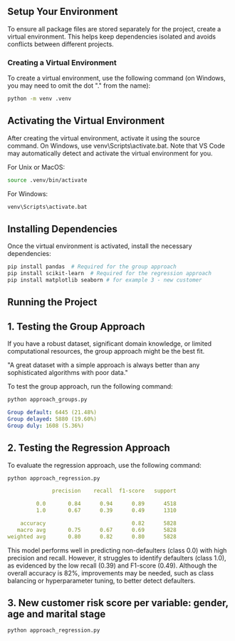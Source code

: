 ## Setup Your Environment

To ensure all package files are stored separately for the project, create a virtual environment. This helps keep dependencies isolated and avoids conflicts between different projects.

### Creating a Virtual Environment

To create a virtual environment, use the following command (on Windows, you may need to omit the dot "." from the name):

```bash
python -m venv .venv
```

## Activating the Virtual Environment

After creating the virtual environment, activate it using the source command. On Windows, use venv\Scripts\activate.bat. Note that VS Code may automatically detect and activate the virtual environment for you.

For Unix or MacOS:

```bash
source .venv/bin/activate
```

For Windows:

```bash
venv\Scripts\activate.bat
```

## Installing Dependencies
Once the virtual environment is activated, install the necessary dependencies:

```bash
pip install pandas  # Required for the group approach
pip install scikit-learn  # Required for the regression approach
pip install matplotlib seaborn # for example 3 - new customer 
``` 

## Running the Project
## 1. Testing the Group Approach
If you have a robust dataset, significant domain knowledge, or limited computational resources, the group approach might be the best fit.

"A great dataset with a simple approach is always better than any sophisticated algorithms with poor data."


To test the group approach, run the following command:

```bash
python approach_groups.py
```

```yaml
Group default: 6445 (21.48%)
Group delayed: 5880 (19.60%)
Group duly: 1608 (5.36%)
```

## 2. Testing the Regression Approach
To evaluate the regression approach, use the following command:
```bash
python approach_regression.py
```

```yaml
              precision    recall  f1-score   support

         0.0       0.84      0.94      0.89      4518
         1.0       0.67      0.39      0.49      1310

    accuracy                           0.82      5828
   macro avg       0.75      0.67      0.69      5828
weighted avg       0.80      0.82      0.80      5828
```

This model performs well in predicting non-defaulters (class 0.0) with high precision and recall. However, it struggles to identify defaulters (class 1.0), as evidenced by the low recall (0.39) and F1-score (0.49). Although the overall accuracy is 82%, improvements may be needed, such as class balancing or hyperparameter tuning, to better detect defaulters.

## 3. New customer risk score per variable: gender, age and marital stage
```bash
python approach_regression.py
```

